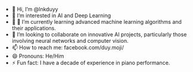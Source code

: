 - 👋 Hi, I’m @lnkduyy
- 👀 I’m interested in AI and Deep Learning
- 🌱 🌱 I’m currently learning advanced machine learning algorithms and their applications.
- 💞️ I’m looking to collaborate on innovative AI projects, particularly those involving neural networks and computer vision.
- 📫 How to reach me: facebook.com/duy.moji/ 
- 😄 Pronouns: He/Him
- ⚡ Fun fact: I have a decade of experience in piano performance.
